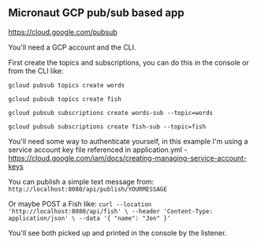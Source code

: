 ## Micronaut GCP pub/sub based app
https://cloud.google.com/pubsub

You'll need a GCP account and the CLI.

First create the topics and subscriptions, you can do this in the console or from the CLI like:

`gcloud pubsub topics create words`

`gcloud pubsub topics create fish`

`gcloud pubsub subscriptions create words-sub --topic=words`

`gcloud pubsub subscriptions create fish-sub --topic=fish`

You'll need some way to authenticate yourself, in this example I'm using a service account key file referenced in 
application.yml - https://cloud.google.com/iam/docs/creating-managing-service-account-keys

You can publish a simple text message from:
`http://localhost:8080/api/publish/YOURMESSAGE`

Or maybe POST a Fish like:
`curl --location 'http://localhost:8080/api/fish' \
--header 'Content-Type: application/json' \
--data '{
"name": "Jon"
}'`

You'll see both picked up and printed in the console by the listener.